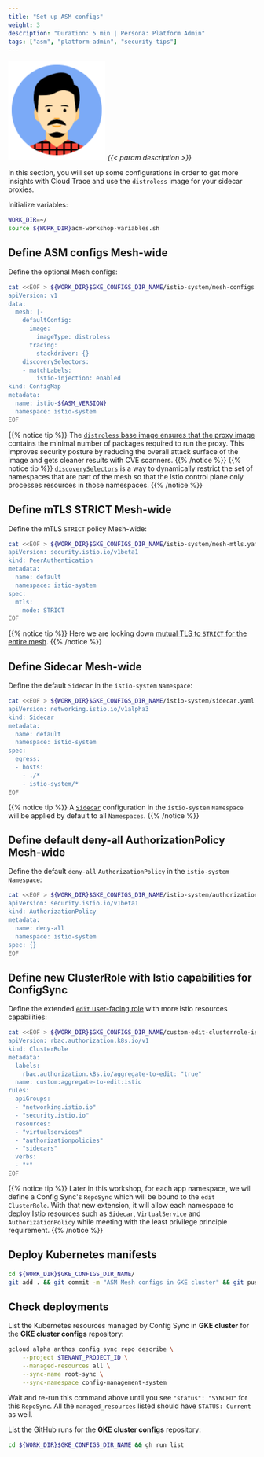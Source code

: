 ```yaml
---
title: "Set up ASM configs"
weight: 3
description: "Duration: 5 min | Persona: Platform Admin"
tags: ["asm", "platform-admin", "security-tips"]
---
```

![Platform Admin](/images/platform-admin.png)
_{{< param description >}}_

In this section, you will set up some configurations in order to get more insights with Cloud Trace and use the `distroless` image for your sidecar proxies.

Initialize variables:
```Bash
WORK_DIR=~/
source ${WORK_DIR}acm-workshop-variables.sh
```

## Define ASM configs Mesh-wide

Define the optional Mesh configs:
```Bash
cat <<EOF > ${WORK_DIR}$GKE_CONFIGS_DIR_NAME/istio-system/mesh-configs.yaml
apiVersion: v1
data:
  mesh: |-
    defaultConfig:
      image:
        imageType: distroless
      tracing:
        stackdriver: {}
    discoverySelectors:
    - matchLabels:
        istio-injection: enabled
kind: ConfigMap
metadata:
  name: istio-${ASM_VERSION}
  namespace: istio-system
EOF
```
{{% notice tip %}}
The [`distroless` base image ensures that the proxy image](https://cloud.google.com/service-mesh/docs/managed/enable-managed-anthos-service-mesh-optional-features#distroless_proxy_image) contains the minimal number of packages required to run the proxy. This improves security posture by reducing the overall attack surface of the image and gets cleaner results with CVE scanners.
{{% /notice %}}
{{% notice tip %}}
[`discoverySelectors`](https://istio.io/latest/blog/2021/discovery-selectors/) is a way to dynamically restrict the set of namespaces that are part of the mesh so that the Istio control plane only processes resources in those namespaces.
{{% /notice %}}

## Define mTLS STRICT Mesh-wide

Define the mTLS `STRICT` policy Mesh-wide:
```Bash
cat <<EOF > ${WORK_DIR}$GKE_CONFIGS_DIR_NAME/istio-system/mesh-mtls.yaml
apiVersion: security.istio.io/v1beta1
kind: PeerAuthentication
metadata:
  name: default
  namespace: istio-system
spec:
  mtls:
    mode: STRICT
EOF
```
{{% notice tip %}}
Here we are locking down [mutual TLS to `STRICT` for the entire mesh](https://istio.io/latest/docs/tasks/security/authentication/mtls-migration/#lock-down-mutual-tls-for-the-entire-mesh).
{{% /notice %}}

## Define Sidecar Mesh-wide

Define the default `Sidecar` in the `istio-system` `Namespace`:
```Bash
cat <<EOF > ${WORK_DIR}$GKE_CONFIGS_DIR_NAME/istio-system/sidecar.yaml
apiVersion: networking.istio.io/v1alpha3
kind: Sidecar
metadata:
  name: default
  namespace: istio-system
spec:
  egress:
  - hosts:
    - ./*
    - istio-system/*
EOF
```
{{% notice tip %}}
A [`Sidecar`](https://istio.io/latest/docs/reference/config/networking/sidecar/) configuration in the `istio-system` `Namespace` will be applied by default to all `Namespaces`.
{{% /notice %}}

## Define default deny-all AuthorizationPolicy Mesh-wide

Define the default `deny-all` `AuthorizationPolicy` in the `istio-system` `Namespace`:
```Bash
cat <<EOF > ${WORK_DIR}$GKE_CONFIGS_DIR_NAME/istio-system/authorizationpolicy_denyall.yaml
apiVersion: security.istio.io/v1beta1
kind: AuthorizationPolicy
metadata:
  name: deny-all
  namespace: istio-system
spec: {}
EOF
```

## Define new ClusterRole with Istio capabilities for ConfigSync

Define the extended [`edit` user-facing role](https://kubernetes.io/docs/reference/access-authn-authz/rbac/#user-facing-roles) with more Istio resources capabilities:
```Bash
cat <<EOF > ${WORK_DIR}$GKE_CONFIGS_DIR_NAME/custom-edit-clusterrole-istio.yaml
apiVersion: rbac.authorization.k8s.io/v1
kind: ClusterRole
metadata:
  labels:
    rbac.authorization.k8s.io/aggregate-to-edit: "true"
  name: custom:aggregate-to-edit:istio
rules:
- apiGroups:
  - "networking.istio.io"
  - "security.istio.io"
  resources:
  - "virtualservices"
  - "authorizationpolicies"
  - "sidecars"
  verbs:
  - "*"
EOF
```
{{% notice tip %}}
Later in this workshop, for each app namespace, we will define a Config Sync's `RepoSync` which will be bound to the `edit` `ClusterRole`. With that new extension, it will allow each namespace to deploy Istio resources such as `Sidecar`, `VirtualService` and `AuthorizationPolicy` while meeting with the least privilege principle requirement.
{{% /notice %}}

## Deploy Kubernetes manifests

```Bash
cd ${WORK_DIR}$GKE_CONFIGS_DIR_NAME/
git add . && git commit -m "ASM Mesh configs in GKE cluster" && git push origin main
```

## Check deployments

List the Kubernetes resources managed by Config Sync in **GKE cluster** for the **GKE cluster configs** repository:
```Bash
gcloud alpha anthos config sync repo describe \
    --project $TENANT_PROJECT_ID \
    --managed-resources all \
    --sync-name root-sync \
    --sync-namespace config-management-system
```
Wait and re-run this command above until you see `"status": "SYNCED"` for this `RepoSync`. All the `managed_resources` listed should have `STATUS: Current` as well.

List the GitHub runs for the **GKE cluster configs** repository:
```Bash
cd ${WORK_DIR}$GKE_CONFIGS_DIR_NAME && gh run list
```